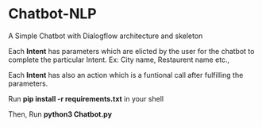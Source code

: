 # Chatbot-NLP
A Simple Chatbot with Dialogflow architecture and skeleton

Each **Intent** has parameters which are elicted by the user for the chatbot to complete the particular Intent. Ex: City name, Restaurent name etc.,

Each **Intent** has also an action which is a funtional call after fulfilling the parameters.

Run **pip install -r requirements.txt** in your shell

Then, Run **python3 Chatbot.py** 
